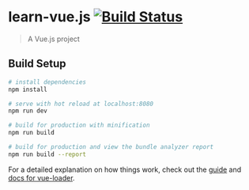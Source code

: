 # learn-vue.js [![Build Status](https://travis-ci.org/namhyun-gu/learn-vuejs.svg?branch=master)](https://travis-ci.org/namhyun-gu/learn-vuejs)

> A Vue.js project

## Build Setup

``` bash
# install dependencies
npm install

# serve with hot reload at localhost:8080
npm run dev

# build for production with minification
npm run build

# build for production and view the bundle analyzer report
npm run build --report
```

For a detailed explanation on how things work, check out the [guide](http://vuejs-templates.github.io/webpack/) and [docs for vue-loader](http://vuejs.github.io/vue-loader).
